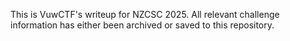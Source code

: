 This is VuwCTF's writeup for NZCSC 2025. All relevant challenge information has either been archived or saved to this repository.
